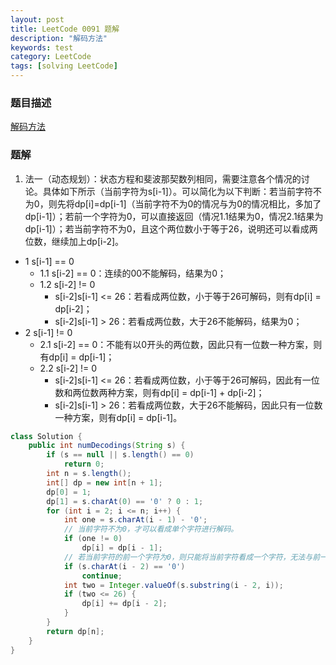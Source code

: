 ```yaml
---
layout: post
title: LeetCode 0091 题解
description: "解码方法"
keywords: test
category: LeetCode
tags: [solving LeetCode]
---
```


### 题目描述
[解码方法](https://leetcode-cn.com/problems/decode-ways/)

### 题解
1. 法一（动态规划）：状态方程和斐波那契数列相同，需要注意各个情况的讨论。具体如下所示（当前字符为s[i-1]）。可以简化为以下判断：若当前字符不为0，则先将dp[i]=dp[i-1]（当前字符不为0的情况与为0的情况相比，多加了dp[i-1]）；若前一个字符为0，可以直接返回（情况1.1结果为0，情况2.1结果为dp[i-1]）；若当前字符不为0，且这个两位数小于等于26，说明还可以看成两位数，继续加上dp[i-2]。
* 1 s[i-1] == 0
    * 1.1 s[i-2] == 0：连续的00不能解码，结果为0；
    * 1.2 s[i-2] != 0
        * s[i-2]s[i-1] <= 26：若看成两位数，小于等于26可解码，则有dp[i] = dp[i-2]；
        * s[i-2]s[i-1] > 26：若看成两位数，大于26不能解码，结果为0；
* 2 s[i-1] != 0
    * 2.1 s[i-2] == 0：不能有以0开头的两位数，因此只有一位数一种方案，则有dp[i] = dp[i-1]；
    * 2.2 s[i-2] != 0
        * s[i-2]s[i-1] <= 26：若看成两位数，小于等于26可解码，因此有一位数和两位数两种方案，则有dp[i] = dp[i-1] + dp[i-2]；
        * s[i-2]s[i-1] > 26：若看成两位数，大于26不能解码，因此只有一位数一种方案，则有dp[i] = dp[i-1]。
```java
class Solution {
    public int numDecodings(String s) {
        if (s == null || s.length() == 0)
            return 0;
        int n = s.length();
        int[] dp = new int[n + 1];
        dp[0] = 1;
        dp[1] = s.charAt(0) == '0' ? 0 : 1;
        for (int i = 2; i <= n; i++) {
            int one = s.charAt(i - 1) - '0';
            // 当前字符不为0，才可以看成单个字符进行解码。
            if (one != 0)
                dp[i] = dp[i - 1];
            // 若当前字符的前一个字符为0，则只能将当前字符看成一个字符，无法与前一个字符组成两位数。
            if (s.charAt(i - 2) == '0')
                continue;
            int two = Integer.valueOf(s.substring(i - 2, i));
            if (two <= 26) {
                dp[i] += dp[i - 2];
            }
        }
        return dp[n];
    }
}
```